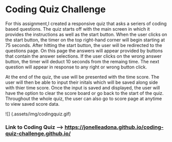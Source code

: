 # Coding Quiz Challenge 

For this assignment,I created a responsive quiz that asks a seriers of coding based questions. The quiz starts off with the main screen in which it provides the instructions as well as the start button. When the user clicks on the start button, the timer on the top right-hand corner will begin starting at 75 seconds. After hitting the start button, the user will be redirected to the questions page. On this page the answers will appear provided by buttons that contain the answer selections. If the user clicks on the wrong answer button, the timer will deduct 10 seconds from the remaing time. The next question will appear in response to any right or wrong button click. 

At the end of the quiz, the use will be presented with the time score. The user will then be able to input their initals which will be saved along side with thier time score. Once the input is saved and displayed, the user will have the option to clear the score board or go back to the start of the quiz. Throughout the whole quiz, the user can also go to score page at anytime to view saved score data. 


![] (.assets/img/codingquiz.gif)

### Link to Coding Quiz --> https://jonelleadona.github.io/coding-quiz-challenge.github.io/
 
